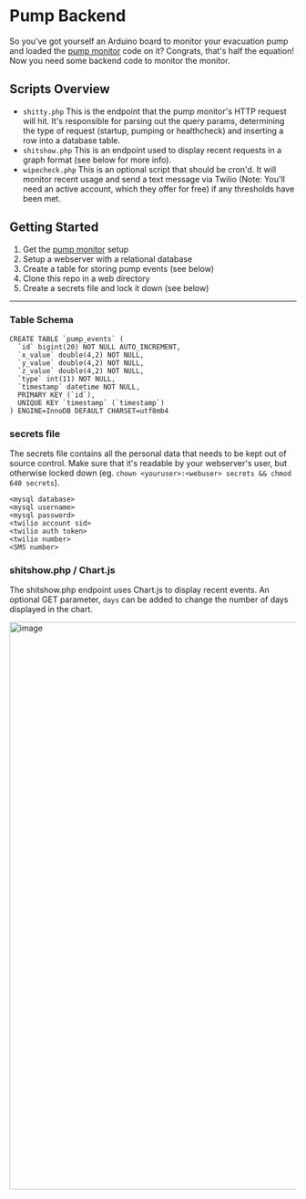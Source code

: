 # Pump Backend
So you've got yourself an Arduino board to monitor your evacuation pump and loaded the [pump monitor](https://github.com/thejart/pump-monitor) code on it? Congrats, that's half the equation! Now you need some backend code to monitor the monitor.

## Scripts Overview
- `shitty.php` This is the endpoint that the pump monitor's HTTP request will hit. It's responsible for parsing out the query params, determining the type of request (startup, pumping or healthcheck) and inserting a row into a database table.
- `shitshow.php` This is an endpoint used to display recent requests in a graph format (see below for more info).
- `wipecheck.php` This is an optional script that should be cron'd. It will monitor recent usage and send a text message via Twilio (Note: You'll need an active account, which they offer for free) if any thresholds have been met.

## Getting Started
1. Get the [pump monitor](https://github.com/thejart/pump-monitor) setup
2. Setup a webserver with a relational database
3. Create a table for storing pump events (see below)
4. Clone this repo in a web directory
5. Create a secrets file and lock it down (see below)

---
### Table Schema
```
CREATE TABLE `pump_events` (
  `id` bigint(20) NOT NULL AUTO_INCREMENT,
  `x_value` double(4,2) NOT NULL,
  `y_value` double(4,2) NOT NULL,
  `z_value` double(4,2) NOT NULL,
  `type` int(11) NOT NULL,
  `timestamp` datetime NOT NULL,
  PRIMARY KEY (`id`),
  UNIQUE KEY `timestamp` (`timestamp`)
) ENGINE=InnoDB DEFAULT CHARSET=utf8mb4
```

### secrets file
The secrets file contains all the personal data that needs to be kept out of source control. Make sure that it's readable by your webserver's user, but otherwise locked down (eg. `chown <youruser>:<webuser> secrets && chmod 640 secrets`).
```
<mysql database>
<mysql username>
<mysql password>
<twilio account sid>
<twilio auth token>
<twilio number>
<SMS number>
```

### shitshow.php / Chart.js
The shitshow.php endpoint uses Chart.js to display recent events. An optional GET parameter, `days` can be added to change the number of days displayed in the chart.

<img width="995" alt="image" src="https://user-images.githubusercontent.com/1659844/171009829-07affab9-a130-4471-92c3-644c3c40cca6.png">
